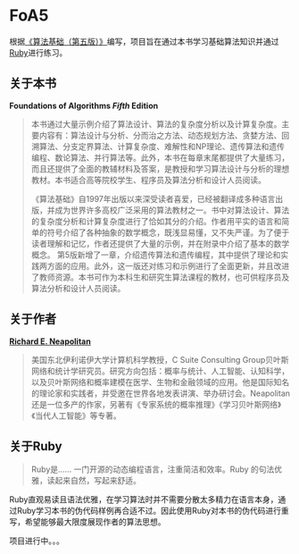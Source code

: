 # FoA5

根据[《算法基础（第五版）》](https://www.ituring.com.cn/book/1535)编写，项目旨在通过本书学习基础算法知识并通过[Ruby](https://www.ruby-lang.org/zh_cn/)进行练习。

## 关于本书

**Foundations of Algorithms *Fifth* Edition**

> 本书通过大量示例介绍了算法设计、算法的复杂度分析以及计算复杂度。主要内容有：算法设计与分析、分而治之方法、动态规划方法、贪婪方法、回溯算法、分支定界算法、计算复杂度、难解性和NP理论、遗传算法和遗传编程、数论算法、并行算法等。此外，本书在每章末尾都提供了大量练习，而且还提供了全面的教辅材料及答案，是教授和学习算法设计与分析的理想教材。本书适合高等院校学生、程序员及算法分析和设计人员阅读。
>
> 《算法基础》自1997年出版以来深受读者喜爱，已经被翻译成多种语言出版，并成为世界许多高校广泛采用的算法教材之一。书中对算法设计、算法的复杂度分析和计算复杂度进行了恰如其分的介绍。作者用平实的语言和简单的符号介绍了各种抽象的数学概念，既浅显易懂，又不失严谨。为了便于读者理解和记忆，作者还提供了大量的示例，并在附录中介绍了基本的数学概念。 第5版新增了一章，介绍遗传算法和遗传编程，其中提供了理论和实践两方面的应用。此外，这一版还对练习和示例进行了全面更新，并且改进了教师资源。本书可作为本科生和研究生算法课程的教材，也可供程序员及算法分析和设计人员阅读。

## 关于作者

**[Richard E. Neapolitan](https://en.wikipedia.org/wiki/Richard_Neapolitan)**

> 美国东北伊利诺伊大学计算机科学教授，C Suite Consulting Group贝叶斯网络和统计学研究员。研究方向包括：概率与统计、人工智能、认知科学，以及贝叶斯网络和概率建模在医学、生物和金融领域的应用。他是国际知名的理论家和实践者，并受邀在世界各地发表讲演、举办研讨会。Neapolitan还是一位多产的作家，另著有《专家系统的概率推理》《学习贝叶斯网络》《当代人工智能》等专著。

## 关于Ruby

> Ruby是……
> 一门开源的动态编程语言，注重简洁和效率。Ruby 的句法优雅，读起来自然，写起来舒适。

Ruby直观易读且语法优雅，在学习算法时并不需要分散太多精力在语言本身，通过Ruby学习本书的伪代码样例再合适不过。因此使用Ruby对本书的伪代码进行重写，希望能够最大限度展现作者的算法思想。

项目进行中。。。
